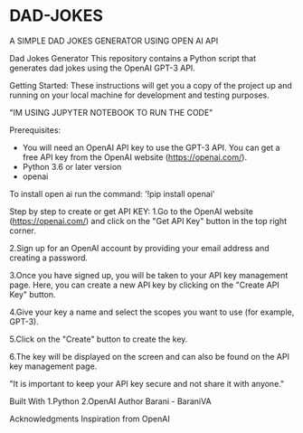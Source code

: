 # DAD-JOKES
A SIMPLE DAD JOKES GENERATOR USING OPEN AI API

Dad Jokes Generator
This repository contains a Python script that generates dad jokes using the OpenAI GPT-3 API.

Getting Started:
These instructions will get you a copy of the project up and running on your local machine for development and testing purposes.

"IM USING JUPYTER NOTEBOOK TO RUN THE CODE"

Prerequisites:
* You will need an OpenAI API key to use the GPT-3 API. You can get a free API key from the OpenAI website (https://openai.com/).
* Python 3.6 or later version
* openai

To install open ai run the command:
  '!pip install openai'

Step by step to create or get API KEY:
1.Go to the OpenAI website (https://openai.com/) and click on the "Get API Key" button in the top right corner.

2.Sign up for an OpenAI account by providing your email address and creating a password.

3.Once you have signed up, you will be taken to your API key management page. Here, you can create a new API key by clicking on the "Create API Key" button.

4.Give your key a name and select the scopes you want to use (for example, GPT-3).

5.Click on the "Create" button to create the key.

6.The key will be displayed on the screen and can also be found on the API key management page.

"It is important to keep your API key secure and not share it with anyone." 

Built With
1.Python
2.OpenAI
Author
Barani - BaraniVA

Acknowledgments
Inspiration from OpenAI
